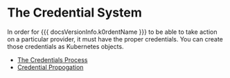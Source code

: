 # The Credential System

In order for {{{ docsVersionInfo.k0rdentName }}} to be able to take action on a particular provider, it must have the proper credentials. You can create those credentials as Kubernetes objects.

- [The Credentials Process](credentials-process.md)
- [Credential Propogation](credentials-propogation.md)